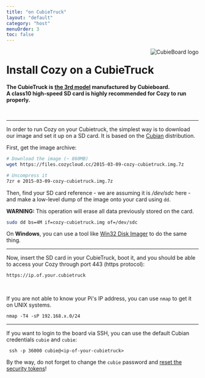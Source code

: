 ```yaml
---
title: "on CubieTruck"
layout: "default"
category: "host"
menuOrder: 3
toc: false
---
```



<div style="height: 0; overflow: shown; text-align: right">
<img alt="CubieBoard logo" src="/assets/images/cubieboard-logo.png">
</div>

# Install Cozy on a CubieTruck

**The CubieTruck is [the 3rd model](http://www.cubietruck.com/collections/frontpage/products/cubietruck-cubieboard3-cortex-a7-dual-core-2gb-ram-8gb-flash-with-wifi-bt-1) manufactured by Cubieboard.**   
**A class10 high-speed SD card is highly recommended for Cozy to run properly.**

<br>

---

In order to run Cozy on your Cubietruck, the simplest way is to download our
image and set it up on a SD card. It is based on the
[Cubian](http://cubian.org/) distribution.

First, get the image archive:

```bash
# Download the image (~ 860MB)
wget https://files.cozycloud.cc/2015-03-09-cozy-cubietruck.img.7z

# Uncompress it
7zr e 2015-03-09-cozy-cubietruck.img.7z
```

Then, find your SD card reference - we are assuming it is */dev/sdc* here -
and make a low-level dump of the image onto your card using `dd`.

**WARNING:** This operation will erase all data previously stored on the card.

```bash
sudo dd bs=4M if=cozy-cubietruck.img of=/dev/sdc
```

On **Windows**, you can use a tool like [Win32 Disk Imager](http://sourceforge.net/projects/win32diskimager/)
to do the same thing.

---

Now, insert the SD card in your CubieTruck, boot it, and you 
should be able to access your Cozy through port 443
(https protocol):

`https://ip.of.your.cubietruck`

<br>

If you are not able to know your Pi's IP address, you can use `nmap`
to get it on UNIX systems.

```
nmap -T4 -sP 192.168.x.0/24
```

---

If you want to login to the board via SSH, you can use the default
Cubian credentials ```cubie``` and ```cubie```:
```
 ssh -p 36000 cubie@<ip-of-your-cubietruck>
```

By the way, do not forget to change the `cubie` password and [reset the security
tokens](/host/manage.html#about-security-in-pre-installed-images)!
